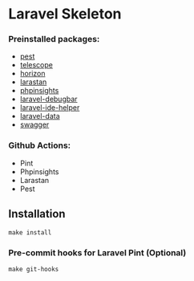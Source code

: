 # Laravel Skeleton

### Preinstalled packages:
- [pest](https://pestphp.com/)
- [telescope](https://laravel.com/docs/10.x/telescope)
- [horizon](https://laravel.com/docs/10.x/horizon)
- [larastan](https://github.com/nunomaduro/larastan)
- [phpinsights](https://github.com/nunomaduro/phpinsights)
- [laravel-debugbar](https://github.com/barryvdh/laravel-debugbar)
- [laravel-ide-helper](https://github.com/barryvdh/laravel-ide-helper)
- [laravel-data](https://github.com/spatie/laravel-data)
- [swagger](https://github.com/DarkaOnLine/L5-Swagger)

### Github Actions:
- Pint
- Phpinsights
- Larastan
- Pest

## Installation
```shell
make install
```

### Pre-commit hooks for Laravel Pint (Optional)
```shell
make git-hooks
```

